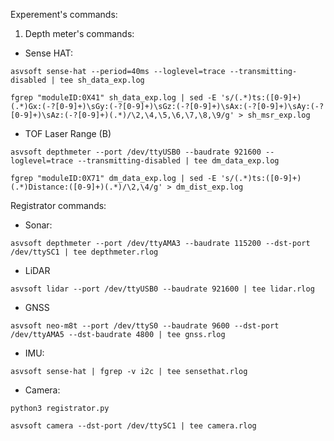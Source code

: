 Experement's commands:

1. Depth meter's commands:

- Sense HAT:

`asvsoft sense-hat --period=40ms --loglevel=trace --transmitting-disabled | tee sh_data_exp.log`

`fgrep "moduleID:0X41" sh_data_exp.log | sed -E 's/(.*)ts:([0-9]+)(.*)Gx:(-?[0-9]+)\sGy:(-?[0-9]+)\sGz:(-?[0-9]+)\sAx:(-?[0-9]+)\sAy:(-?[0-9]+)\sAz:(-?[0-9]+)(.*)/\2,\4,\5,\6,\7,\8,\9/g' > sh_msr_exp.log`


- TOF Laser Range (B)

`asvsoft depthmeter --port /dev/ttyUSB0 --baudrate 921600 --loglevel=trace --transmitting-disabled | tee dm_data_exp.log`

`fgrep "moduleID:0X71" dm_data_exp.log | sed -E 's/(.*)ts:([0-9]+)(.*)Distance:([0-9]+)(.*)/\2,\4/g' > dm_dist_exp.log`

Registrator commands:

- Sonar:

`asvsoft depthmeter --port /dev/ttyAMA3 --baudrate 115200 --dst-port /dev/ttySC1 | tee depthmeter.rlog`

- LiDAR

`asvsoft lidar --port /dev/ttyUSB0 --baudrate 921600 | tee lidar.rlog`

- GNSS

`asvsoft neo-m8t --port /dev/ttyS0 --baudrate 9600 --dst-port /dev/ttyAMA5 --dst-baudrate 4800 | tee gnss.rlog`

- IMU:

`asvsoft sense-hat | fgrep -v i2c | tee sensethat.rlog`

- Camera:

`python3 registrator.py`

`asvsoft camera --dst-port /dev/ttySC1 | tee camera.rlog`
